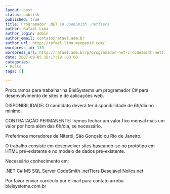 ```yaml
--- 
layout: post
status: publish
published: true
title: Programador .NET C# CodeSmith .netTiers
author: Rafael Lima
author_login: admin
author_email: contato@rafael.adm.br
author_url: http://rafael.lima.myopenid.com/
wordpress_id: 139
wordpress_url: http://rafael.adm.br/p/programador-net-c-codesmith-nettiers/
date: 2007-09-05 16:17:19 -03:00
categories: 
- Posts
tags: []

---
```

Procuramos para trabalhar na BielSystems um programador C# para desenvolvimento de sites e de aplicações web.

DISPONIBILIDADE: O candidato deverá ter disponibilidade de 6h/dia no mínimo.

CONTRATAÇÃO PERMANENTE: Iremos fechar um valor fixo mensal mais um valor por hora além das 6h/dia, se necessário.

Preferimos moradores de Niterói, São Gonçalo ou Rio de Janeiro.

O trabalho consiste em desenvolver sites baseando-se no protótipo em HTML pré-existente e no modelo de dados pré-existente.

Necessário conhecimento em:

.NET
C#
MS SQL Server
CodeSmith
.netTiers
Desejável Nolics.net

Por favor enviar currículo por e-mail para contato arroba bielsystems.com.br 
